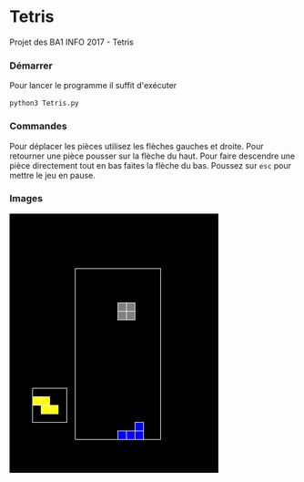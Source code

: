 # Tetris
Projet des BA1 INFO 2017 - Tetris

### Démarrer
Pour lancer le programme il suffit d'exécuter
```
python3 Tetris.py
```

### Commandes
Pour déplacer les pièces utilisez les flèches gauches et droite.  Pour retourner une pièce pousser sur la flèche du haut.  Pour faire descendre une pièce directement tout en bas faites la flèche du bas.  Poussez sur `esc` pour mettre le jeu en pause.


### Images
![Preview](tetris.png)
